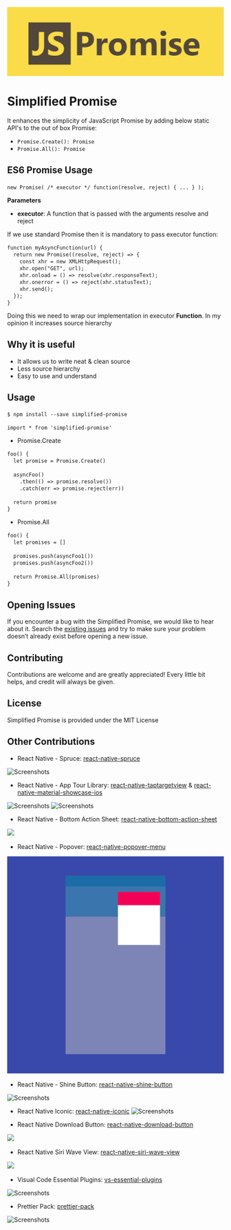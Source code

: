 
<center><img src="hero.png" /></center>

# Simplified Promise
It enhances the simplicity of JavaScript Promise by adding below static API's to the out of box Promise:

- `Promise.Create(): Promise`
- `Promise.All(): Promise`


## ES6 Promise Usage
`new Promise( /* executor */ function(resolve, reject) { ... } );`

**Parameters**
- __executor__: A function that is passed with the arguments resolve and reject


If we use standard Promise then it is mandatory to pass executor function:

~~~~
function myAsyncFunction(url) {
  return new Promise((resolve, reject) => {
    const xhr = new XMLHttpRequest();
    xhr.open("GET", url);
    xhr.onload = () => resolve(xhr.responseText);
    xhr.onerror = () => reject(xhr.statusText);
    xhr.send();
  });
}
~~~~

Doing this we need to wrap our implementation in executor **Function**. In my opinion it increases source hierarchy


## Why it is useful
- It allows us to write neat & clean source
- Less source hierarchy
- Easy to use and understand


## Usage
`$ npm install --save simplified-promise`

`import * from 'simplified-promise'`

- Promise.Create

~~~~
foo() {
  let promise = Promise.Create()

  asyncFoo()
    .then(() => promise.resolve())
    .catch(err => promise.reject(err))

  return promise
}
~~~~

- Promise.All

~~~~
foo() {
  let promises = []

  promises.push(asyncFoo1())
  promises.push(asyncFoo2())

  return Promise.All(promises)
}
~~~~


## Opening Issues
If you encounter a bug with the Simplified Promise, we would like to hear about it. Search the [existing issues](https://github.com/prscX/simplified-promise/issues) and try to make sure your problem doesn’t already exist before opening a new issue.

## Contributing
Contributions are welcome and are greatly appreciated! Every little bit helps, and credit will always be given.


## License
Simplified Promise is provided under the MIT License


## Other Contributions
- React Native - Spruce: [react-native-spruce](https://github.com/prscX/react-native-spruce)

![Screenshots](https://github.com/willowtreeapps/spruce-ios/raw/master/imgs/extensibility-tests.gif)

- React Native - App Tour Library: [react-native-taptargetview](https://github.com/prscX/react-native-taptargetview) & [react-native-material-showcase-ios](https://github.com/prscX/react-native-material-showcase-ios)

![Screenshots](https://github.com/KeepSafe/TapTargetView/raw/master/.github/video.gif)
![Screenshots](https://github.com/aromajoin/material-showcase-ios/raw/master/art/material-showcase.gif?raw=true)

- React Native - Bottom Action Sheet: [react-native-bottom-action-sheet](https://github.com/prscX/react-native-bottom-action-sheet)

![](https://github.com/rubensousa/BottomSheetBuilder/raw/master/screens/normal_demo.gif)

- React Native - Popover: [react-native-popover-menu](https://github.com/prscX/react-native-popover-menu)

![](https://github.com/zawadz88/MaterialPopupMenu/raw/master/art/components_menus.png)

- React Native - Shine Button: [react-native-shine-button](https://github.com/prscX/react-native-shine-button)

![Screenshots](https://raw.githubusercontent.com/ChadCSong/ShineButton/master/demo_shine_others.gif)

- React Native Iconic: [react-native-iconic](https://github.com/prscX/react-native-iconic)
![Screenshots](https://camo.githubusercontent.com/b18993cbfe91de8abdc0019dc9a6cd44707eec21/68747470733a2f2f6431337961637572716a676172612e636c6f756466726f6e742e6e65742f75736572732f3338313133332f73637265656e73686f74732f313639363538302f766266706f70666c6174627574746f6e332e676966)

- React Native Download Button: [react-native-download-button](https://github.com/prscX/react-native-download-button)

![](https://github.com/fenjuly/ArrowDownloadButton/raw/master/screenshots/arrowdownloadbutton.gif)

- React Native Siri Wave View: [react-native-siri-wave-view](https://github.com/prscX/react-native-siri-wave-view)

![](https://cdn.dribbble.com/users/341264/screenshots/2203511/wave.gif)

- Visual Code Essential Plugins: [vs-essential-plugins](https://github.com/prscX/vs-essential-plugins)

![Screenshots](https://pbs.twimg.com/profile_images/922911523328081920/jEKFRPKV_400x400.jpg)

- Prettier Pack: [prettier-pack](https://github.com/prscX/prettier-pack)

![Screenshots](https://raw.githubusercontent.com/prettier/prettier-logo/master/images/prettier-banner-light.png)
